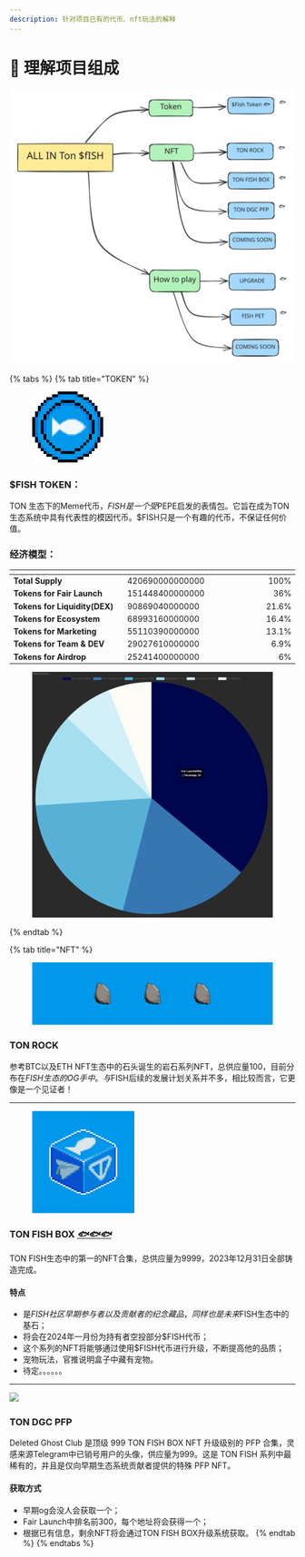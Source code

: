 ```yaml
---
description: 针对项目已有的代币、nft玩法的解释
---
```


# 📎 理解项目组成

<img src="../.gitbook/assets/file.excalidraw (2).svg" alt="" class="gitbook-drawing">

{% tabs %}
{% tab title="TOKEN" %}
<div align="left" data-full-width="false">

<figure><img src="../.gitbook/assets/BLUECOIN2.11d31785642ba25c2090.gif" alt="" width="125"><figcaption></figcaption></figure>

</div>

### $FISH TOKEN：

TON 生态下的Meme代币，$FISH 是一个受$PEPE启发的表情包。它旨在成为TON生态系统中具有代表性的模因代币。$FISH只是一个有趣的代币，不保证任何价值。

### 经济模型：

<table><thead><tr><th width="265"></th><th width="316" data-type="number"></th><th align="right"></th></tr></thead><tbody><tr><td><strong>Total Supply</strong></td><td>420690000000000</td><td align="right">100%</td></tr><tr><td><strong>Tokens for Fair Launch</strong></td><td>151448400000000</td><td align="right">36%</td></tr><tr><td><strong>Tokens for Liquidity(DEX)</strong></td><td>90869040000000</td><td align="right">21.6%</td></tr><tr><td><strong>Tokens for Ecosystem</strong></td><td>68993160000000</td><td align="right">16.4%</td></tr><tr><td><strong>Tokens for Marketing</strong></td><td>55110390000000</td><td align="right">13.1%</td></tr><tr><td><strong>Tokens for Team &#x26; DEV</strong></td><td>29027610000000</td><td align="right">6.9%</td></tr><tr><td><strong>Tokens for Airdrop</strong></td><td>25241400000000</td><td align="right">6%</td></tr></tbody></table>

<figure><img src="../.gitbook/assets/Snipaste_2023-12-31_04-05-16.png" alt=""><figcaption></figcaption></figure>
{% endtab %}

{% tab title="NFT" %}
<div data-full-width="true">

<figure><img src="../.gitbook/assets/13.png" alt=""><figcaption></figcaption></figure>

</div>

### TON ROCK

参考BTC以及ETH NFT生态中的石头诞生的岩石系列NFT，总供应量100，目前分布在$FISH生态的OG手中。与$FISH后续的发展计划关系并不多，相比较而言，它更像是一个见证者！

***

<div align="left">

<figure><img src="../.gitbook/assets/9 (1).png" alt="" width="180"><figcaption></figcaption></figure>

</div>

### TON FISH BOX  [_🐟🐟🐟_](https://getgems.io/collection/EQAGVA6W54JOlp2Y2-\_O6mgjJoMSrKYPxej8qlYqPSjFwmKn)

TON FISH生态中的第一的NFT合集，总供应量为9999，2023年12月31日全部铸造完成。

#### **特点**

* 是$FISH社区早期参与者以及贡献者的纪念藏品，同样也是未来$FISH生态中的基石；
* 将会在2024年一月份为持有者空投部分$FISH代币；
* 这个系列的NFT将能够通过使用$FISH代币进行升级，不断提高他的品质；
* 宠物玩法，官推说明盒子中藏有宠物。
* 待定。。。。。。

***

![](../.gitbook/assets/photo\_2023-12-28\_12-06-23.gif)

### TON DGC PFP

Deleted Ghost Club 是顶级 999 TON FISH BOX NFT 升级级别的 PFP 合集，灵感来源Telegram中已销号用户的头像，供应量为999。这是 TON FISH 系列中最稀有的，并且是仅向早期生态系统贡献者提供的特殊 PFP NFT。

#### 获取方式

* 早期og会没人会获取一个；
* Fair Launch中排名前300，每个地址将会获得一个；
* 根据已有信息，剩余NFT将会通过TON FISH BOX升级系统获取。
{% endtab %}
{% endtabs %}







